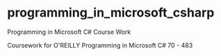 # programming_in_microsoft_csharp
Programming in Microsoft C# Course Work


Coursework for O'REILLY Programming in Microsoft C# 70 - 483 
